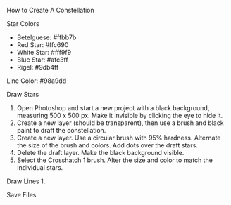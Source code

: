 How to Create A Constellation

Star Colors
- Betelguese: #ffbb7b
- Red Star: #ffc690
- White Star: #fff9f9
- Blue Star: #afc3ff
- Rigel: #9db4ff 

Line Color: #98a9dd

Draw Stars
1. Open Photoshop and start a new project with a black background, measuring 500 x 500 px. Make it invisible by clicking the eye to hide it.
2. Create a new layer (should be transparent), then use a brush and black paint to draft the constellation.
3. Create a new layer. Use a circular brush with 95% hardness. Alternate the size of the brush and colors. Add dots over the draft stars. 
4. Delete the draft layer. Make the black background visible. 
5. Select the Crosshatch 1 brush. Alter the size and color to match the individual stars.

Draw Lines
1. 

Save Files

